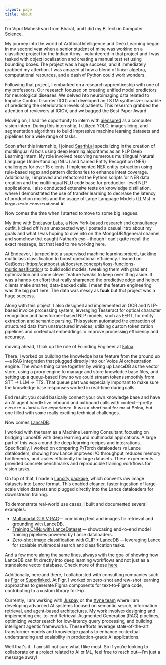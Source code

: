 ```yaml
---
layout: page
title: About
---
```


I’m Vipul Maheshwari from Bharat, and I did my B.Tech in Computer Science.

My journey into the world of Artificial Intelligence and Deep Learning began in my second year when a senior student of mine was working on a classified project for the Indian Army. I volunteered in that project and I was tasked with object localization and creating a manual test set using bounding boxes. The project was a huge success, and it immediately grabbed my attention. I was amazed at how a blend of linear algebra, computational resources, and a dash of Python could work wonders.

Following that project, I embarked on a research apprenticeship with one of my professors. Our research focused on creating unified model predictors for neurological diseases. We delved into neuroimaging data related to Impulse Control Disorder (ICD) and developed an LSTM synthesizer capable of predicting the deterioration levels of patients. This research grabbed the attention of reviewers at ICICV, and we bagged the Best Paper Award.

Moving on, I had the opportunity to intern with [aiensured](https://www.aiensured.com/) as a computer vision intern. During this internship, I utilized YOLO, image slicing, and segmentation algorithms to build impressive machine learning datasets and pipelines for a wide range of tasks.

Soon after this internship, I joined [Saarthi.ai](https://www.saarthi.ai/) specializing in the creation of multilingual AI bots using deep learning algorithms as an NLP Deep Learning Intern. My role involved resolving numerous multilingual Natural Language Understanding (NLU) and Named Entity Recognition (NER) challenges for over 15 clients. I implemented NER entity extraction using rule-based regex and pattern dictionaries to enhance intent coverage. Additionally, I improved and refactored the Python scripts for NER data creation and the multilingual NLU code base for production-level NLP applications. I also conducted extensive tests on knowledge distillation, where I demonstrated the use of transfer learning to decrease the latency of production models and the usage of Large Language Models (LLMs) in large-scale conversational AI.

Now comes the time when I started to move to some big leagues.

My time with [Endeavor Labs](https://www.endeavorlabs.co/), a New York-based research and consultancy outfit, kicked off in an unexpected way. I posted a casual intro about my goals and what I was hoping to dive into on the MongoDB #general channel, and somehow that caught Nathan’s eye—though I can’t quite recall the exact message, but that lead to me working here.

At Endeavor, I jumped into a supervised machine learning project, tackling multiclass classification to boost operational efficiency. I leaned on CatBoost (https://catboost.ai/docs/en/concepts/loss-functions-multiclassification) to build solid models, tweaking them with gradient optimization and some clever feature tweaks to keep overfitting aside. It was a hands-on effort that really sharpened the predictive edge and helped clients make smarter, data-backed calls. I mean the feature engineering was the big part here. The data was messy as **fcuk** but that project was a huge success. 

Along with this project, I also designed and implemented an OCR and NLP-based invoice processing system, leveraging Tesseract for optical character recognition and transformer-based NLP models, such as BERT, for entity extraction and semantic parsing. This system automated the extraction of structured data from unstructured invoices, utilizing custom tokenization pipelines and contextual embeddings to improve processing efficiency and accuracy.

moving ahead, I took up the role of Founding Engineer at [Bolna](https://www.bolna.ai/).

There, I worked on building the [knowledge base feature](https://www.linkedin.com/posts/vipulmaheshwarii_excited-to-share-what-ive-been-working-activity-7241083342593384448-rd4Q?utm_source=share&utm_medium=member_desktop&rcm=ACoAADWFgLQBXZygDPUaqFOS9b7G3wtkLnIxpIs) from the ground up—a RAG integration that plugged directly into our Voice AI orchestration engine. The whole thing came together by wiring up LanceDB as the vector store, using a proxy engine to manage and store knowledge base files, and setting up a queue-based flow so we could stream tokens smoothly from STT → LLM → TTS. That queue part was especially important to make sure the knowledge base responses worked in real-time during calls.

End result: you could basically connect your own knowledge base and have an AI agent handle live inbound and outbound calls with context—pretty close to a Jarvis-like experience. It was a short haul for me at Bolna, but one filled with some really exciting technical challenges.

Now comes [LanceDB](https://lancedb.com/).

I worked with the team as a Machine Learning Consultant, focusing on bridging LanceDB with deep learning and multimodal applications. A large part of this was around the deep learning recipes and integrations. Specifically, I worked on comparing PyTorch dataloaders vs Lance dataloaders, showing how Lance improves I/O throughput, reduces memory bottlenecks, and scales efficiently for large datasets. These experiments provided concrete benchmarks and reproducible training workflows for vision tasks.

On top of that, I made a [Lancify package](https://www.lancedb.com/blog/python-package-to-convert-image-datasets-to-lance-type), which converts raw image datasets into Lance format. This enabled cleaner, faster ingestion of large-scale vision datasets and plugged directly into the Lance dataloaders for downstream training.

To demonstrate real-world use cases, I built and documented several examples:

- [Multimodal GTA V RAG](https://vipul-maheshwari.github.io/2024/03/03/multimodal-rag-application)— combining text and images for retrieval and grounding with LanceDB.
- [Training CNNs with LanceDataset](https://vipul-maheshwari.github.io/2024/06/26/train-a-cnn-with-lancedataset) — showcasing end-to-end model training pipelines powered by Lance dataloaders.
- [Zero-shot image classification with CLIP + LanceDB](https://vipul-maheshwari.github.io/2024/07/14/zero-shot-image-classification) — leveraging Lance for scalable multimodal search and classification tasks.

And a few more along the same lines, always with the goal of showing how LanceDB can fit directly into deep learning workflows and not just as a standalone vector database. Check more of these [here](https://vipul-maheshwari.github.io/)

Additionally, here and there, I collaborated with consulting companies such as [Figr](https://figr.design/) or [Superlinked](https://superlinked.com/). At Figr, I worked on zero-shot and few-shot learning approaches to generate Figma components for text-to-Figma code, contributing to a custom library for Figr.

Currently, I am working with [Juspay](https://juspay.io/in) on the [Xyne team](https://xynehq.com/) where I am developing advanced AI systems focused on semantic search, information retrieval, and agent-based architectures. My work involves designing and implementing end-to-end Retrieval-Augmented Generation (RAG) pipelines, optimizing vector search for low-latency query processing, and building intelligent agentic frameworks. These efforts leverage state-of-the-art transformer models and knowledge graphs to enhance contextual understanding and scalability in production-grade AI applications.

Well that's it.. I am still not sure what I like most. So if you’re looking to collaborate on a project related to AI or ML, feel free to reach out—I’m just a message away!
